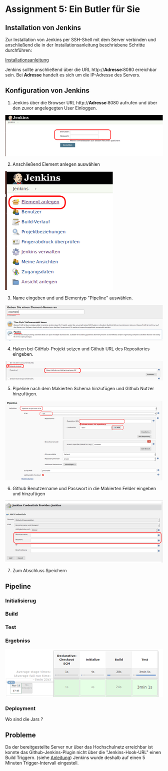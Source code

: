 #  Assignment 5: Ein Butler für Sie
## Installation von Jenkins
Zur Installation von Jenkins per SSH-Shell mit dem Server verbinden und anschließend die in der Installationsanleitung beschriebene Schritte durchführen:

[Installationsanleitung](https://www.digitalocean.com/community/tutorials/how-to-install-jenkins-on-ubuntu-16-04#step-4-%E2%80%94-setting-up-jenkins)

Jenkins sollte anschließend über die URL http://**Adresse**:8080 erreichbar sein. Bei **Adresse** handelt es sich um die IP-Adresse des Servers.

## Konfiguration von Jenkins
1. Jenkins über die Browser URL http://**Adresse**:8080 aufrufen und über den zuvor angelegegten User Einloggen.
<img src="Bilder/jenkins/1_login.png">

2. Anschließend Element anlegen auswählen

<img src="Bilder/jenkins/2_anlegen.png">


3. Name eingeben und und Elementyp "Pipeline" auswählen.
<img src="Bilder/jenkins/4_typ.png">

4. Haken bei GitHub-Projekt setzen und Github URL des Repositories eingeben.
<img src="Bilder/jenkins/github.png">

5. Pipeline nach dem Makierten Schema hinzufügen und Github Nutzer hinzufügen.
<img src="Bilder/jenkins/5_pipelineconfig.png">

6. Github Benutzername und Passwort in die Makierten Felder eingeben und hinzufügen 
<img src="Bilder/jenkins/3_credentials.png">

7. Zum Abschluss Speichern 

## Pipeline

### Initialisierug


### Build

### Test


### Ergebniss

<img src="Bilder/jenkins/6_pipeline.png">

### Deployment 
Wo sind die Jars ?

## Probleme 
Da der bereitgestellte Server nur über das Hochschulnetz erreichbar ist konnte das Github-Jenkins-Plugin nicht über die "Jenkins-Hook-URL" einen Build Triggern.    (siehe [Anleitung](https://medium.com/@marc_best/trigger-a-jenkins-build-from-a-github-push-b922468ef1ae)) Jenkins wurde deshalb auf einen 5 Minuten Trigger-Intervall eingestell.